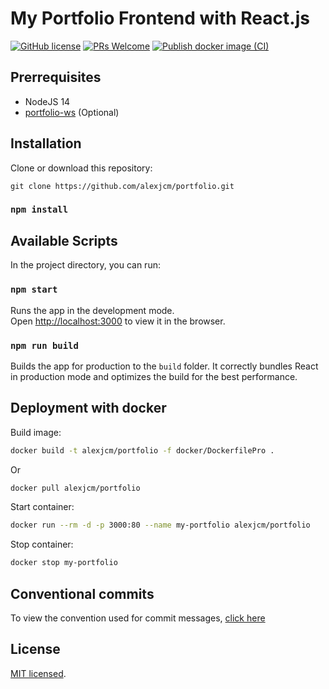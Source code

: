 # My Portfolio Frontend with React.js

[![GitHub license](https://img.shields.io/badge/license-MIT-blue.svg)](https://github.com/facebook/react/blob/master/LICENSE) [![PRs Welcome](https://img.shields.io/badge/PRs-welcome-brightgreen.svg)](https://github.com/alexjcm/portfolio) [![Publish docker image (CI)](https://github.com/alexjcm/portfolio/actions/workflows/publish-docker-image.yml/badge.svg?branch=main)](https://github.com/alexjcm/portfolio/actions/workflows/publish-docker-image.yml)

## Prerrequisites

- NodeJS 14
- [portfolio-ws](https://github.com/alexjcm/portfolio-ws) (Optional)

## Installation

Clone or download this repository:

```
git clone https://github.com/alexjcm/portfolio.git
```

### `npm install`

## Available Scripts

In the project directory, you can run:

### `npm start`

Runs the app in the development mode.\
Open [http://localhost:3000](http://localhost:3000) to view it in the browser.

### `npm run build`

Builds the app for production to the `build` folder. It correctly bundles React in production mode and optimizes the build for the best performance.

## Deployment with docker

Build image:

```bash
docker build -t alexjcm/portfolio -f docker/DockerfilePro .
```

Or

```bash
docker pull alexjcm/portfolio
```

Start container:

```bash
docker run --rm -d -p 3000:80 --name my-portfolio alexjcm/portfolio
```

Stop container:

```bash
docker stop my-portfolio
```

## Conventional commits

To view the convention used for commit messages, [click here](https://gist.github.com/alexjcm/6cc0a0a1ed96c85675a9d92706e1099d)

## License

[MIT licensed](./LICENSE).
